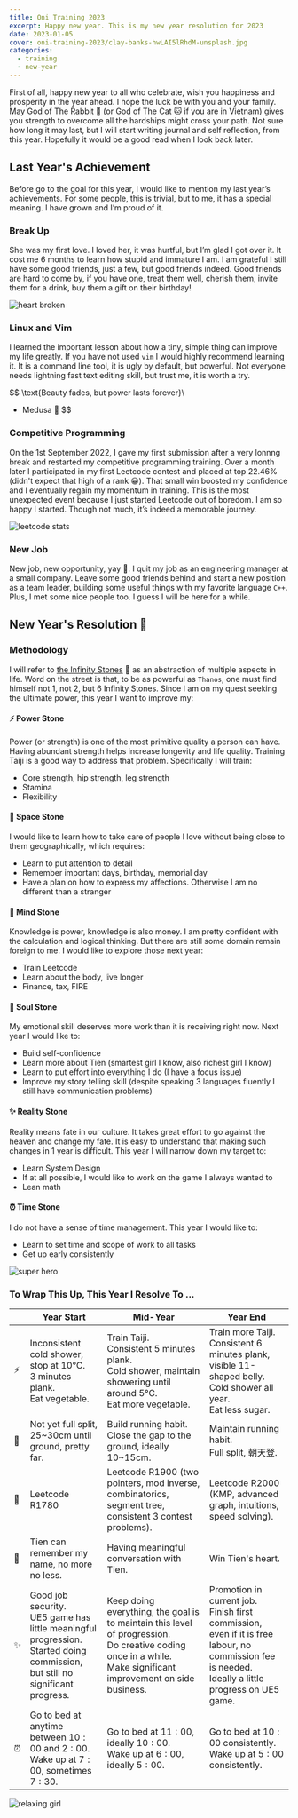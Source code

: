 ```yaml
---
title: Oni Training 2023
excerpt: Happy new year. This is my new year resolution for 2023
date: 2023-01-05
cover: oni-training-2023/clay-banks-hwLAI5lRhdM-unsplash.jpg
categories:
  - training
  - new-year
---
```


First of all, happy new year to all who celebrate, wish you happiness and prosperity in the year ahead. I hope the luck be with you and your family. May God of The Rabbit 🐰 (or God of The Cat 🐱 if you are in Vietnam) gives you strength to overcome all the hardships might cross your path. Not sure how long it may last, but I will start writing journal and self reflection, from this year. Hopefully it would be a good read when I look back later.

## Last Year's Achievement

Before go to the goal for this year, I would like to mention my last year’s achievements. For some people, this is trivial, but to me, it has a special meaning. I have grown and I’m proud of it.

### Break Up

She was my first love. I loved her, it was hurtful, but I’m glad I got over it. It cost me 6 months to learn how stupid and immature I am. I am grateful I still have some good friends, just a few, but good friends indeed. Good friends are hard to come by, if you have one, treat them well, cherish them, invite them for a drink, buy them a gift on their birthday!

<img class="w-1/2 md:w-1/3 mx-auto" alt="heart broken" src="oni-training-2023/Heartbroken-amico.svg" />

### Linux and Vim

I learned the important lesson about how a tiny, simple thing can improve my life greatly. If you have not used `vim` I would highly recommend learning it. It is a command line tool, it is ugly by default, but powerful. Not everyone needs lightning fast text editing skill, but trust me, it is worth a try.

$$
\text{Beauty fades, but power lasts forever}\\
- Medusa 🐍
$$

### Competitive Programming

On the 1st September 2022, I gave my first submission after a very lonnng break and restarted my competitive programming training. Over a month later I participated in my first Leetcode contest and placed at top $22.46\%$ (didn't expect that high of a rank 😀). That small win boosted my confidence and I eventually regain my momentum in training. This is the most unexpected event because I just started Leetcode out of boredom. I am so happy I started. Though not much, it’s indeed a memorable journey.

<img class="w-1/2 md:w-1/3 mx-auto" alt="leetcode stats" src="oni-training-2023/lc.png" />

### New Job

New job, new opportunity, yay 🙌. I quit my job as an engineering manager at a small company. Leave some good friends behind and start a new position as a team leader, building some useful things with my favorite language `C++`. Plus, I met some nice people too. I guess I will be here for a while.

## New Year's Resolution 🎉

### Methodology

I will refer to [the Infinity Stones](https://en.wikipedia.org/wiki/Infinity_Stones) 💎 as an abstraction of multiple aspects in life. Word on the street is that, to be as powerful as `Thanos`, one must find himself not 1, not 2, but 6 Infinity Stones. Since I am on my quest seeking the ultimate power, this year I want to improve my:

#### ⚡ Power Stone

Power (or strength) is one of the most primitive quality a person can have. Having abundant strength helps increase longevity and life quality. Training Taiji is a good way to address that problem. Specifically I will train:

- Core strength, hip strength, leg strength
- Stamina
- Flexibility

#### 🐾 Space Stone

I would like to learn how to take care of people I love without being close to them geographically, which requires:

- Learn to put attention to detail
- Remember important days, birthday, memorial day
- Have a plan on how to express my affections. Otherwise I am no different than a stranger

#### 🧠 Mind Stone

Knowledge is power, knowledge is also money. I am pretty confident with the calculation and logical thinking. But there are still some domain remain foreign to me. I would like to explore those next year:

- Train Leetcode
- Learn about the body, live longer
- Finance, tax, FIRE

#### 💖 Soul Stone

My emotional skill deserves more work than it is receiving right now. Next year I would like to:

- Build self-confidence
- Learn more about Tien (smartest girl I know, also richest girl I know)
- Learn to put effort into everything I do (I have a focus issue)
- Improve my story telling skill (despite speaking 3 languages fluently I still have communication problems)

#### ✨ Reality Stone

Reality means fate in our culture. It takes great effort to go against the heaven and change my fate. It is easy to understand that making such changes in 1 year is difficult. This year I will narrow down my target to:

- Learn System Design
- If at all possible, I would like to work on the game I always wanted to
- Lean math

#### ⏰ Time Stone

I do not have a sense of time management. This year I would like to:

- Learn to set time and scope of work to all tasks
- Get up early consistently

<img class="w-1/2 md:w-1/3 mx-auto" alt="super hero" src="oni-training-2023/Superhero-amico.svg" />

### To Wrap This Up, This Year I Resolve To ...

|     | Year Start                                                                                                                            | Mid-Year                                                                                                                                                               | Year End                                                                                                                                                    |
| --- | ------------------------------------------------------------------------------------------------------------------------------------- | ---------------------------------------------------------------------------------------------------------------------------------------------------------------------- | ----------------------------------------------------------------------------------------------------------------------------------------------------------- |
| ⚡  | Inconsistent cold shower, stop at 10°C. <br />3 minutes plank.<br />Eat vegetable.                                                    | Train Taiji.<br />Consistent 5 minutes plank.<br />Cold shower, maintain showering until around 5°C.<br/>Eat more vegetable.                                           | Train more Taiji.<br />Consistent 6 minutes plank, visible 11-shaped belly.<br />Cold shower all year.<br />Eat less sugar.                                 |
| 🐾  | Not yet full split, 25~30cm until ground, pretty far.                                                                                 | Build running habit.<br />Close the gap to the ground, ideally 10~15cm.                                                                                                | Maintain running habit.<br />Full split, 朝天登.                                                                                                            |
| 🧠  | Leetcode R1780                                                                                                                        | Leetcode R1900 (two pointers, mod inverse, combinatorics, segment tree, consistent 3 contest problems).                                                                | Leetcode R2000 (KMP, advanced graph, intuitions, speed solving).                                                                                            |
| 💖  | Tien can remember my name, no more no less.                                                                                           | Having meaningful conversation with Tien.                                                                                                                              | Win Tien's heart.                                                                                                                                           |
| ✨  | Good job security.<br />UE5 game has little meaningful progression.<br />Started doing commission, but still no significant progress. | Keep doing everything, the goal is to maintain this level of progression.<br />Do creative coding once in a while.<br />Make significant improvement on side business. | Promotion in current job.<br />Finish first commission, even if it is free labour, no commission fee is needed.<br />Ideally a little progress on UE5 game. |
| ⏰  | Go to bed at anytime between $10:00$ and $2:00$.<br />Wake up at $7:00$, sometimes $7:30$.                                            | Go to bed at $11:00$, ideally $10:00$. <br />Wake up at $6:00$, ideally $5:00$.                                                                                        | Go to bed at $10:00$ consistently.<br />Wake up at $5:00$ consistently.                                                                                     |

<img class="w-1/2 md:w-1/3 mx-auto" alt="relaxing girl" src="oni-training-2023/Lo-fi-concept-amico.svg" />
